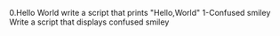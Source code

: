 0.Hello World
write a script that prints "Hello,World"
1-Confused smiley
Write a script that displays confused smiley 
